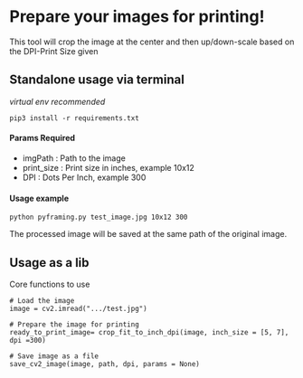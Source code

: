 # Prepare your images for printing!

This tool will crop the image at the center and then up/down-scale based on the DPI-Print Size given

## Standalone usage via terminal

_virtual env recommended_

`pip3 install -r requirements.txt`

#### Params Required

- imgPath : Path to the image
- print_size : Print size in inches, example 10x12
- DPI : Dots Per Inch, example 300

#### Usage example

`python pyframing.py test_image.jpg 10x12 300`

The processed image will be saved at the same path of the original image.

## Usage as a lib

Core functions to use

```
# Load the image
image = cv2.imread(".../test.jpg")

# Prepare the image for printing
ready_to_print_image= crop_fit_to_inch_dpi(image, inch_size = [5, 7], dpi =300)

# Save image as a file
save_cv2_image(image, path, dpi, params = None)
```
